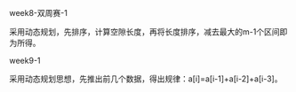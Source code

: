 week8-双周赛-1

采用动态规划，先排序，计算空隙长度，再将长度排序，减去最大的m-1个区间即为所得。

week9-1

采用动态规划思想，先推出前几个数据，得出规律：a[i]=a[i-1]+a[i-2]+a[i-3]。